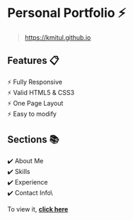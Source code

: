 # Personal Portfolio ⚡️ 

> https://kmitul.github.io

## Features 📋
⚡️ Fully Responsive\
⚡️ Valid HTML5 & CSS3\
⚡️ One Page Layout\
⚡️ Easy to modify

## Sections 📚
✔️ About Me\
✔️ Skills \
✔️ Experience\
✔️ Contact Info\

To view it, **[click here](https://kmitul.github.io/)**
